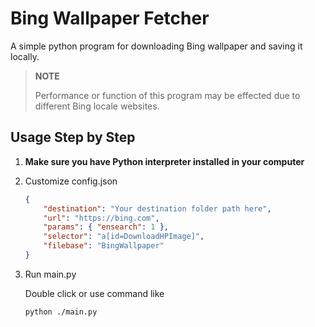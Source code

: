 # Bing Wallpaper Fetcher

A simple python program for downloading Bing wallpaper and saving it locally.

> **NOTE**
> 
> Performance or function of this program may be effected due to different Bing locale websites.

## Usage Step by Step

1. **Make sure you have Python interpreter installed in your computer**

1. Customize config.json
    ```json
    {
        "destination": "Your destination folder path here",
        "url": "https://bing.com",
        "params": { "ensearch": 1 },
        "selector": "a[id=DownloadHPImage]",
        "filebase": "BingWallpaper"
    }
    ```

2. Run main.py
    
    Double click or use command like
    ```bash
    python ./main.py
    ```